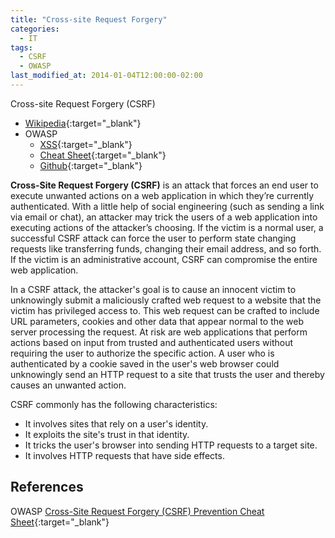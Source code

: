 ```yaml
---
title: "Cross-site Request Forgery"
categories:
  - IT
tags:
  - CSRF
  - OWASP
last_modified_at: 2014-01-04T12:00:00-02:00
---
```


Cross-site Request Forgery (CSRF)

- [Wikipedia](https://en.wikipedia.org/wiki/Cross-site_request_forgery){:target="_blank"}
- OWASP
    - [XSS](https://owasp.org/www-community/attacks/csrf/){:target="_blank"}
    - [Cheat Sheet](https://cheatsheetseries.owasp.org/index.html){:target="_blank"}
    - [Github](https://github.com/OWASP/www-community){:target="_blank"}

**Cross-Site Request Forgery (CSRF)** is an attack that forces an end user to execute unwanted actions on a web application in which they’re currently authenticated. With a little help of social engineering (such as sending a link via email or chat), an attacker may trick the users of a web application into executing actions of the attacker’s choosing. If the victim is a normal user, a successful CSRF attack can force the user to perform state changing requests like transferring funds, changing their email address, and so forth. If the victim is an administrative account, CSRF can compromise the entire web application.

In a CSRF attack, the attacker's goal is to cause an innocent victim to unknowingly submit a maliciously crafted web request to a website that the victim has privileged access to. This web request can be crafted to include URL parameters, cookies and other data that appear normal to the web server processing the request. At risk are web applications that perform actions based on input from trusted and authenticated users without requiring the user to authorize the specific action. A user who is authenticated by a cookie saved in the user's web browser could unknowingly send an HTTP request to a site that trusts the user and thereby causes an unwanted action.

CSRF commonly has the following characteristics:

- It involves sites that rely on a user's identity.
- It exploits the site's trust in that identity.
- It tricks the user's browser into sending HTTP requests to a target site.
- It involves HTTP requests that have side effects.

## References

OWASP [Cross-Site Request Forgery (CSRF) Prevention Cheat Sheet](https://cheatsheetseries.owasp.org/cheatsheets/Cross-Site_Request_Forgery_Prevention_Cheat_Sheet.html){:target="_blank"}

